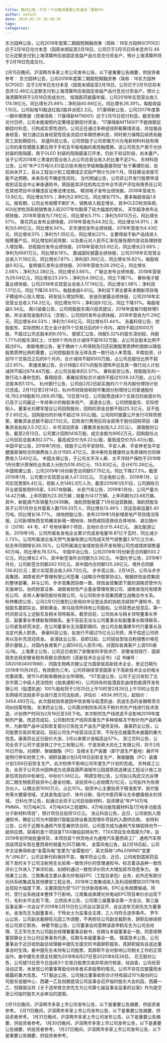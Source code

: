 ```yaml
---
title: 晚间公告｜干货！今日晚间重要公告速读（更新中）
author: wetech
date: 2019-02-15 18:30:26
tags: 
categories: 
---
```

东方园林公告，公司2018年度第二期超短期融资券（简称：18东方园林SCP002）应于2月16日兑付本息（因周末顺延至2月18日。公司已于2月15日将本息共12.46亿元足额支付到上海清算所应收固定收益产品付息兑付资金户，预计上海清算所将于2月18日完成兑付。
<!-- more -->
2月15日晚间，沪深两市多家上市公司发布公告，以下是重要公告摘要，供投资者参考：
东方园林公告，公司2018年度第二期超短期融资券（简称：18东方园林SCP002）应于2月16日兑付本息（因周末顺延至2月18日。公司已于2月15日将本息共12.46亿元足额支付到上海清算所应收固定收益产品付息兑付资金户，预计上海清算所将于2月18日完成兑付。
恒瑞医药披露年报，公司2018年实现营业收入174.18亿元，同比增长25.89%；净利润40.66亿元，同比增长26.39%。每股收益1.10元。公司拟每10股送红股2股并派现2.2元。
ST康得新公告，公司2017年度第一期中期票据（债券简称：17康得新MTN001）应于2月15日偿付利息。截至到期兑付日终，公司未能按照约定筹措足额偿付资金，“17康得新MTN001”不能按期足额偿付利息，已构成实质性违约。公司正在通过多种途径积极筹措资金，并加强自身经营，努力通过自身经营性现金流偿付本期债券利息，同时努力保障后续债务融资工具到期偿付。
凯盛科技公告，公司控股子公司安徽方兴光电新材料科技有限公司的柔性镀膜主要应用于手机及平板电脑的柔性触摸屏。该公司现生产用于光伏封装的阻隔膜，用于OLED 封装的阻隔膜虽已开发，仍处于验证阶段，尚未量产。该子公司2018年三季度的营业收入占公司总营业收入的比重不足2％。
东材科技公告，公司“年产2万吨OLED显示技术用光学级聚酯基膜项目”处于筹建阶段，目前尚未开工，且从工程设计到工程建成正式投产预计为28个月，项目建设进度可能不达预期，未来存在不确定性风险。
当代明诚公告，公司非公开发行股票申请收到证监会中止审查通知书，原因是其评估机构北京中企华资产评估有限责任公司在其他项目中涉嫌违反证券法律法规。
精测电子发布业绩快报，2018年营收为13.9亿元，同比增长55%；净利为2.89亿元，同比增长73%。基本每股收益1.8元。报告期，公司业务规模不断扩大，销售收入稳定增长，其中OLED检测系统、AOI光学检测系统销售收入较2017年均取得了较大幅度的增长。
天华超净发布业绩快报，2018年营收为7.78亿元，同比增长5.71%；净利为5013万元，同比增长57%。
葵花药业发布业绩快报，2018年营收为44.3亿元，同比增长14.91%；净利为5.66亿元，同比增长34%。
天孚通信发布业绩快报，2018年营收为4.43亿元，同比增长31%；净利为1.35亿元，同比增长22%，主要得益于新产品线进入规模量产后，同比增加利润贡献，以及美元对人民币汇率在报告期内变动及理财收入增加等。
劲拓股份发布业绩快报，2018年营收为5.9亿元，同比增长23.68%；净利为9561万元，同比增长19%。
嘉诚国际披露业绩快报，公司2018年实现营业总收入11.16亿元，同比增长7.87%；净利润1.39亿元，同比增长16.82%。每股收益0.92元。
星辉娱乐发布业绩快报，2018年营收为28.29亿元，同比增长2.66%；净利为2.38亿元，同比增长3.66%。
广联达发布业绩快报，2018年营收为29.04亿元，同比增长23.24%；净利为4.39亿元，同比下降7%。
春秋电子披露业绩快报，公司2018年实现营业总收入17.74亿元，同比增长1.98%；净利润1.17亿元，同比下降26.93%。每股收益0.61元。净利润下滑主要系本期新项目电子模组中心投入增加、研发投入增加所致。
安迪苏披露业绩快报，公司2018年实现营业总收入114.2亿元，同比增长10%；净利润9.1亿元，同比下降31%。每股收益0.34元。
南兴装备公告，公司控股股东南兴投资提议，2018年度每10股转增5股，并派发现金股利5元（含税）。公司同时发布业绩快报，2018年营收为11.29亿元，同比增长44.53%；净利为1.64亿元，同比增长51.44%。
吉鑫科技公告，控股股东、实际控制人包士金计划15个交易日后的6个月内，减持不超过6000万股，不超过公司总股本的6.05%。
御家汇公告，持股5.32%的股东深创投，持股1.77%的股东深红土，计划6个月内合计减持不超1632万股，占公司总股本比例不超过6%。
南极电商公告，鉴于缴纳个人所得税及归还前期股票质押的借款以降低股票质押比例的需要，公司控股股东张玉祥及其一致行动人朱雪莲、丰南投资，计划15个交易日之后的6个月内，合计减持不超6500万股，占公司总股份比例不超过2.65%。
索通发展公告，合计持股2.63%的股东德晖声远及其一致行动人计划减持不超过874.84万股，占公司总股本的2.57%。
春秋航空公告，控股股东的一致行动人春秋包机、春翔投资、春翼投资拟合计减持不超过1039.24万股，占公司总股本的1.13%。
杭州银行公告，公司自2月2日起实施的六个月内股份增持计划已完成。2月11日至2月14日，杭州市财政局和财开集团分别增持公司普通股份18,783,918股和10,089,957股。12日至14日，公司股票连续3个交易日的收盘价均已高于公司最近一年经审计的每股净资产。
道道全公告，公司控股股东、实际控制人、董事长刘建军提议公司回购股份，回购的资金总额不超过5.3亿元，且不低于2.65亿元，回购股份的价格不超过18.50元/股。公司同时披露公开发行可转债预案，募集资金总额不超过7.5亿元，扣除发行费用后将全部用于股份回购项目（募集资金拟投入5.3亿元）、补充流动资金（募集资金拟投入2.2亿元）。
康旗股份公告，截至2月13日，公司累计回购1418万股，成交金额为9952万元，回购股份占公司目前总股本的2.07%，最高成交价为8.22元/股，最低成交价为5.43元/股。
中国平安公告，2019年1月份，控股子公司平安财险、平安人寿、平安养老及平安健康原保险合同保费收入合计1565.47亿元，其中寿险及健康险业务原保险合同保费收入1240亿元。
中国太保公告，子公司太平洋人寿、太平洋财产保险于2019年1月份累计原保险业务收入分别为516.45亿元、153.83亿元，合计670.28亿元。
中国核建公告，公司2019年1月份新签合同额57.75亿元，同比下降27.3%。截至2019年1月，公司累计实现营业收入47.32亿元。
万达电影公告，2019年1月，公司实现票房6.4亿元，观影人次1482.8万人次。截至2019年1月31日，公司拥有已开业直营影院605家，5357块银幕。
长安汽车公告，2019年1月份，公司产量为14.42万辆，上年同期为23.39万辆；销量为14.17万辆，上年同期为23.68万辆。其中，新能源汽车销量为3438辆。
海航控股披露了1月份运营数据。海航控股及其子公司1月份合并载客人数709.33万人，同比增长13.46%；货运及邮运量5.40万吨，同比增长18.77%。
绿地控股公告，发布2019年1月新增房地产项目情况简报，公司新增陕西宝鸡蟠龙新城一期地块、陕西咸阳高铁综合体地块、湖北随州 G（2018）44 号、47 号地块等6个项目，总地价合计15.44亿元。
湖北能源公告，2019年1月，公司所属各发电企业累计完成发电量18.87亿千瓦时，同比减少2.73%。公司所属湖北省天然气发展有限公司完成天然气销售量2.97亿立方米，较去年同期增长36.35%。公司所属湖北省煤炭投资开发有限公司完成煤炭销售量60万吨，同比增长76.53%。
中国中冶公告，公司2019年1月份新签合同额500.2亿元，同比增长2.4%，其中新签海外合同额为3.3亿元。
中国化学公告，2019年1月份，公司新签合同额262.10亿元，其中国内合同额125.28亿元，境外合同额136.82亿元；累计实现营业收入69.72亿元。
步步高公告，2月14日，公司与步步高集团、湖南省资产管理有限公司签署《战略合作框架协议》。根据财信金控集团的整体部署，并与公司、步步高集团协商一致，财信金控集团下属的湖南资管作为实施单位，协同财富证券、湖南省财信产业基金管理有限公司、湖南省信托有限责任公司、吉祥人寿保险股份有限公司，与公司和步步高集团建立战略合作关系。
秋林集团公告，公司2月12日接到公安局向中证登出具的协助冻结财产通知书，冻结股东嘉颐实业、颐和黄金、奔马投资所持有公司股权。公司获悉此信息后，第一时间尝试与上述股东及相关领导联系，截至目前，公司尚未与相关领导董事长李亚、副董事长李建新取得联系。鉴于目前无法与公司董事长和副董事长取得联系，公司紧急研究决定，在公司董事长无法履职期间，由公司总裁潘建华代行董事长及法定代表人职责。
泰豪科技公告，拟发行不超过15亿元公司债，用于偿还公司债务以及补充流动资金。
金浦钛业公告，自即日起，公司锐钛型钛白粉销售价格在原价基础上，对国内各类客户上调500元人民币/吨，对国际各类客户上调100美元/吨。
上海莱士公告，公司近日收到了安徽省科学技术厅、安徽省财政厅、国家税务总局安徽省税务局联合颁发的《高新技术企业证书》（证 书编号：GR201834001986），同路生物再次被认定为国家级高新技术企业，发证日期为2018年10月26日，有效期为三年。公司将继续享受国家关于高新技术企业的相关优惠政策，按15%的税率缴纳企业所得税。
*ST凯迪公告，公司于近日收到了北京市第二中级人民法院的《拍卖通知书》，公司持有的临澧县凯迪绿色能源开发有限公司（临澧凯迪）100%股权将于2月25日上午10时至2月26日上午10时止在京东网络司法拍卖平台进行首次司法拍卖，评估价：4934.99万元，起拍价：3454.493万元。此次股权拍卖是因中信金租与临澧凯迪、凯迪生态的金融租赁合同纠纷案导致。
龙津药业公告，公司需对制剂车间冻干粉针剂生产线进行技术改造，计划停产时间为2月18日至3月下旬。本次制剂生产线改造不会影响2019年度制剂产量。改造完成后，公司制剂生产线将具备生产多种规格冻干粉针剂产品的条件，为新增产品中试和恢复部分已有批文产品生产提供支持。
康美药业公告，公司股票交易异常波动，目前公司生产经营活动正常，不存在应披露而未披露的重大信息。康美药业近日股价大涨，2月以来累计涨幅高达57%。
浙江交科公告，公司全资子公司宁波浙铁江宁化工有限公司、宁波浙铁大风化工有限公司，将于2月16日开始，对顺酐、聚碳酸酯（PC）及相关生产装置（即宁波生产基地）展开年度例行停车检修工作，顺酐装置计划3月18日前恢复生产，聚碳酸酯（PC）装置计划3月8日前恢复生产。此次检修不影响公司年度生产计划的完成。
吉林森工公告，全资子公司苏州园林成为沧源县葫芦湖城市公园提质改造建设工程设计施工总承包项目的中标单位，中标价1.56亿元。
明德生物公告，公司拟认购武汉光谷博润二期生物医药投资中心基金份额。该投资中心总规模为1亿元，公司拟作为有限合伙人，认缴出资1000万元，占比10%。投资中心主要投资于精准医学、医疗服务等大健康领域，尤其是免疫治疗、体外诊断、现代中医药等与生命健康相关的领域。
日科化学公告，拟通过全资子公司启恒新材料，投资建设“年产14万吨PMMA、10万吨ACS、4万吨ASA工程塑料、4万吨功能性膜材料及1万吨多功能高分子新材料项目”，预计项目总投资12亿元。
浩云科技公告，近日，公司收到入围通知书，确定公司为中国银行智能监控设备选型增补项目的入围供应商。
伯特利公告，公司于近期与通用汽车签署供货合同，公司首次成为通用汽车铸铝转向节一级供应商，获得的首个项目是T1XX铸铝前转向节，T1XX项目生命周期为7年，自2019年初开始批量供货，本项目首个供货地点为通用汽车墨西哥工厂, 通用汽车预测该项目车型在墨西哥的销量为35万辆/年。
金雷风电公告，自2月18日起，公司中文证券简称由“金雷风电”变更为“金雷股份”，英文简称“JINLEIWIND”变更为“JINLEI”。公司证券代码保持不变。
翰宇药业公告，近日，公司收到国家药监局下发的关于公司注射用生长抑素一致性评价的受理通知书，标志着该品种一致性评价工作进入了审评阶段，如顺利通过一致性评价将大大增加其市场竞争力。
海陆重工公告，江南集成主要从事光伏电站EPC（工程总承包）业务，此外还有部分光伏系统集成及其他建安工程业务。2018年江南集成收入及利润规模较2017年均出现较大幅度下滑，主要原因为受“531”光伏新政影响，EPC业务规模缩减。同时，受行业系统成本整体下行影响，江南集成承建光伏电站EPC项目单价亦出现下行，毛利水平出现下滑。
立昂技术公告，公司第三届董事会第一次会议、第三届监事会第一次会议于2019年2月15日在公司会议室召开，会议选举王刚先生为董事长，金泼先生为副董事长，宁玲女士为监事会主席，三人均符合选举条件。
罗牛山公告，公司副总裁柳旺元因工作调整，不再担任公司副总裁职务，辞职后继续担任公司其它职务。
神雾节能公告，公司董事会同意聘请袁申鹤先生为公司总经理、王正军先生为公司副总经理兼董事会秘书，任期与本届董事会一致。同意续聘董郭静女士为公司证券事务代表，任期与本届董事会一致。
锦富技术公告，公司董事会于近日收到副总经理姜中捷先生提交的书面辞职报告，其辞职报告自送达董事会时生效。姜中捷先生未持有公司股票，其辞职不会对影响公司相关工作的正常运作。姜中捷先生原定任期为2018年8月27日至2020年6月26日。
花王股份公告，公司就13日至今日连续3个交易日股票交易异常进行核查，经自查，公司经营活动正常，未发现公司董事等股份持有者买卖股票的情况。公司不存在应披露而未披露的重大信息。
*ST毅达公告，公司独立董事收到合计持有超过10%股份的公司股东投服中心、西藏一乙及倪赣提请公司监事会召开临时股东大会的函，西藏一乙、倪赣提议将《关于选举夜文彦先生为公司第七届监事会监事的议案》作为提交至公司临时股东大会审议的提案。
 
 
2月13日晚间，沪深两市多家上市公司发布公告，以下是重要公告摘要，供投资者参考。
2月11日晚间，沪深两市多家上市公司发布公告，以下是重要公告摘要，供投资者参考。
1月31日晚间，沪深两市多家上市公司发布公告，以下是重要公告摘要，供投资者参考。
1月30日晚间，沪深两市多家上市公司发布公告，以下是重要公告摘要，供投资者参考。
1月27日晚间，沪深两市多家上市公司发布公告，以下是重要公告摘要，供投资者参考。
